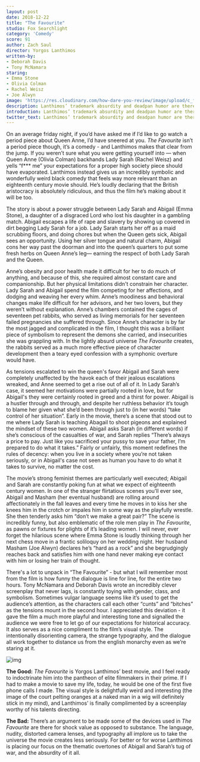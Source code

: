 ```yaml
---
layout: post
date: 2018-12-22
title: "The Favourite"
studio: Fox Searchlight
category: 'Comedy'
score: 91
author: Zach Saul
director: Yorgos Lanthimos
written-by: 
- Deborah Davis
- Tony McNamara
staring:
- Emma Stone
- Olivia Colman
- Rachel Weisz
- Joe Alwyn
image: 'https://res.cloudinary.com/how-dare-you-review/image/upload/c_fill,h_399,w_760/v1529979103/the-favourite.jpg'
description: Lanthimos’ trademark absurdity and deadpan humor are there, and then some in The Favourite, the best piece of historical fiction since Inglorious Bastards.  
introduction: Lanthimos’ trademark absurdity and deadpan humor are there, and then some in The Favourite, the best piece of historical fiction since Inglorious Bastards.  
twitter_text: Lanthimos’ trademark absurdity and deadpan humor are there, and then some in The Favourite, the best piece of historical fiction since Inglorious Bastards.  
---
```


On an average friday night, if you’d have asked me if I’d like to go watch a period piece about Queen Anne, I’d have sneered at you. *The Favourite* isn’t a period piece though, it’s a comedy - and Lanthimos makes that clear from the jump. If you weren’t sure what you were getting yourself into — when Queen Anne (Olivia Colman) backhands Lady Sarah (Rachel Weisz) and yells “f*** me” your expectations for a proper high society piece should have evaporated. Lanthimos instead gives us an incredibly symbolic and wonderfully weird black comedy that feels way more relevant than an eighteenth century movie should. He’s loudly declaring that the British aristocracy is absolutely ridiculous, and thus the film he’s making about it will be too. 

The story is about a power struggle between Lady Sarah and Abigail (Emma Stone), a daughter of a disgraced Lord who lost his daughter in a gambling match. Abigail escapes a life of rape and slavery by showing up covered in dirt begging Lady Sarah for a job. Lady Sarah starts her off as a maid scrubbing floors, and doing chores but when the Queen gets sick, Abigail sees an opportunity. Using her silver tongue and natural charm, Abigail cons her way past the doorman and into the queen’s quarters to put some fresh herbs on Queen Anne’s leg— earning the respect of both Lady Sarah and the Queen. 

Anne’s obesity and poor health made it difficult for her to do much of anything, and because of this, she required almost constant care and companionship. But her physical limitations didn't constrain her character. Lady Sarah and Abigail spend the film competing for her affections, and dodging and weaving her every whim. Anne’s moodiness and behavioral changes make life difficult for her advisors, and her two lovers, but they weren’t without explanation. Anne’s chambers contained the cages of seventeen pet rabbits, who served as living memorials for her seventeen failed pregnancies she suffered through. Since Anne’s character is by far the most jagged and complicated in the film, I thought this was a brilliant piece of symbolism to represent the demons she carried, and insecurities she was grappling with. In the lightly absurd universe *The Favourite* creates, the rabbits served as a much more effective piece of character development then a teary eyed confession with a symphonic overture would have. 

As tensions escalated to win the queen's favor Abigail and Sarah were completely unaffected by the havok each of their jealous escalations wreaked, and Anne seemed to get a rise out of all of it. In Lady Sarah’s case, it seemed her motivations were partially rooted in love, but for Abigail's they were certainly rooted in greed and a thirst for power. Abigail is a hustler through and through, and despite her ruthless behavior it’s tough to blame her given what she’d been through just to (in her words) “take control of her situation”. Early in the movie, there’s a scene that stood out to me where Lady Sarah is teaching Abagail to shoot pigeons and explained the mindset of these two women. Abigail asks Sarah (in different words) if she’s conscious of the casualties of war, and Sarah replies “There’s always a price to pay. Just like you sacrificed your pussy to save your father, I’m prepared to do what it takes.” Fairly or unfairly, this moment redefines the rules of decency: when you live in a society where you’re not taken seriously, or in Abigail's case not seen as human you have to do what it takes to survive, no matter the cost.    

The movie’s strong feminist themes are particularly well executed; Abigail and Sarah are constantly poking fun at what we expect of eighteenth century women. In one of the stranger flirtatious scenes you’ll ever see, Abigail and Masham (her eventual husband) are rolling around affectionately in the fall leaves and every time he moves in to kiss her she knees him in the crotch or impales him in some way as the playfully wrestle. She then tenderly asks him “don’t we make a great pair?” The scene is incredibly funny, but also emblematic of the role men play in *The Favourite*, as pawns or fixtures for plights of it’s leading women. I will never, ever forget the hilarious scene where Emma Stone is loudly thinking through her next chess move in a frantic soliloquy on her wedding night. Her husband Masham (Joe Alwyn) declares he’s “hard as a rock” and she begrudgingly reaches back and satisfies him with one hand never making eye contact with him or losing her train of thought. 

There's a lot to unpack in “The Favourite” - but what I will remember most from the film is how funny the dialogue is line for line, for the entire two hours. Tony McNamara and Deborah Davis wrote an incredibly clever screenplay that never lags, is constantly toying with gender, class, and symbolism. Sometimes vulgar language seems like it’s used to get the audience’s attention, as the characters call each other “cunts” and “bitches” as the tensions mount in the second hour. I appreciated this deviation - it gave the film a much more playful and interesting tone and signalled the audience we were free to let go of our expectations for historical accuracy. It also serves as a nice compliment to the film’s visual style. The intentionally disorienting camera, the strange typography, and the dialogue all work together to distance us from the english monarchy even as we’re staring at it.  

![img](https://lh4.googleusercontent.com/5FRIDwVaCzWH6r8-rcbWY3p1sie2TGpBzmZu9Ma7B6YJbERCtU-jvfvjiIoq6VyAmOELKj0oKJu-ao2pmzti6QUK37uVRqtHgzhJJi_RVCI-AKyTbKUUeMk4rzJZM3SMQ1sjGsxh)

**The Good:** *The Favourite* is Yorgos Lanthimos’ best movie, and I feel ready to indoctrinate him into the pantheon of elite filmmakers in their prime. If I had to make a movie to save my life, today, he would be one of the first five phone calls I made. The visual style is delightfully weird and interesting (the image of the court pelting oranges at a naked man in a wig will definitely stick in my mind), and Lanthimos’ is finally complimented by a screenplay worthy of his talents directing.   

**The Bad:** There’s an argument to be made some of the devices used in *The Favourite* are there for shock value as opposed to substance. The language, nudity, distorted camera lenses, and typography all implore us to take the universe the movie creates less seriously. For better or for worse Lanthimos is placing our focus on the thematic overtones of Abigail and Sarah’s tug of war, and the absurdity of it all.  
